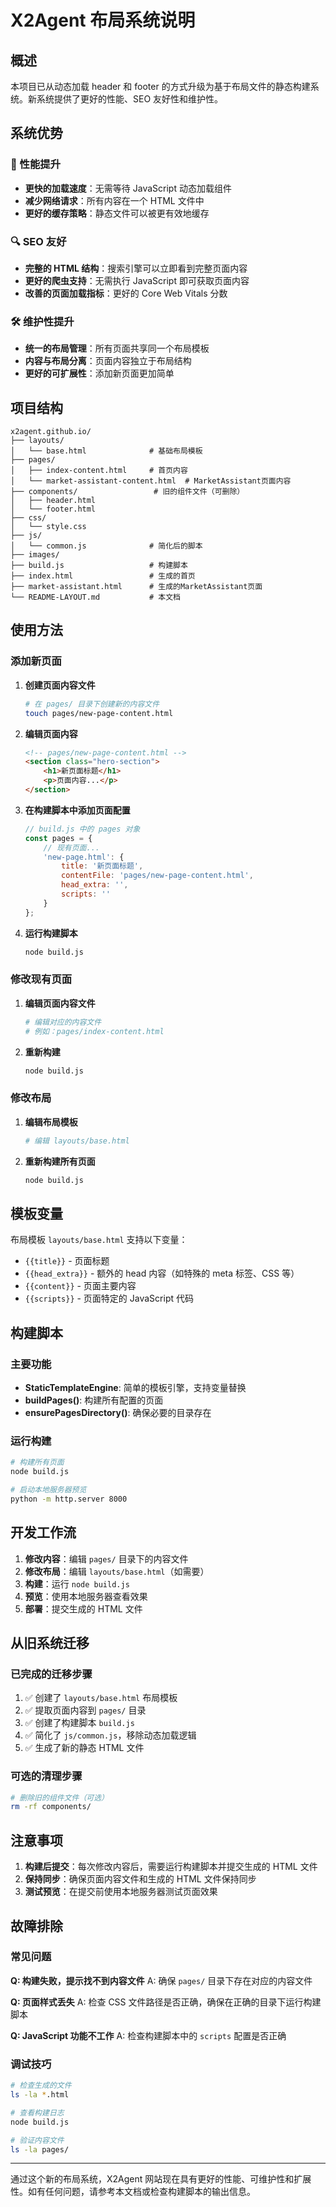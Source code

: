 # X2Agent 布局系统说明

## 概述

本项目已从动态加载 header 和 footer 的方式升级为基于布局文件的静态构建系统。新系统提供了更好的性能、SEO 友好性和维护性。

## 系统优势

### 🚀 性能提升
- **更快的加载速度**：无需等待 JavaScript 动态加载组件
- **减少网络请求**：所有内容在一个 HTML 文件中
- **更好的缓存策略**：静态文件可以被更有效地缓存

### 🔍 SEO 友好
- **完整的 HTML 结构**：搜索引擎可以立即看到完整页面内容
- **更好的爬虫支持**：无需执行 JavaScript 即可获取页面内容
- **改善的页面加载指标**：更好的 Core Web Vitals 分数

### 🛠️ 维护性提升
- **统一的布局管理**：所有页面共享同一个布局模板
- **内容与布局分离**：页面内容独立于布局结构
- **更好的可扩展性**：添加新页面更加简单

## 项目结构

```
x2agent.github.io/
├── layouts/
│   └── base.html              # 基础布局模板
├── pages/
│   ├── index-content.html     # 首页内容
│   └── market-assistant-content.html  # MarketAssistant页面内容
├── components/                 # 旧的组件文件（可删除）
│   ├── header.html
│   └── footer.html
├── css/
│   └── style.css
├── js/
│   └── common.js              # 简化后的脚本
├── images/
├── build.js                   # 构建脚本
├── index.html                 # 生成的首页
├── market-assistant.html      # 生成的MarketAssistant页面
└── README-LAYOUT.md           # 本文档
```

## 使用方法

### 添加新页面

1. **创建页面内容文件**
   ```bash
   # 在 pages/ 目录下创建新的内容文件
   touch pages/new-page-content.html
   ```

2. **编辑页面内容**
   ```html
   <!-- pages/new-page-content.html -->
   <section class="hero-section">
       <h1>新页面标题</h1>
       <p>页面内容...</p>
   </section>
   ```

3. **在构建脚本中添加页面配置**
   ```javascript
   // build.js 中的 pages 对象
   const pages = {
       // 现有页面...
       'new-page.html': {
           title: '新页面标题',
           contentFile: 'pages/new-page-content.html',
           head_extra: '',
           scripts: ''
       }
   };
   ```

4. **运行构建脚本**
   ```bash
   node build.js
   ```

### 修改现有页面

1. **编辑页面内容文件**
   ```bash
   # 编辑对应的内容文件
   # 例如：pages/index-content.html
   ```

2. **重新构建**
   ```bash
   node build.js
   ```

### 修改布局

1. **编辑布局模板**
   ```bash
   # 编辑 layouts/base.html
   ```

2. **重新构建所有页面**
   ```bash
   node build.js
   ```

## 模板变量

布局模板 `layouts/base.html` 支持以下变量：

- `{{title}}` - 页面标题
- `{{head_extra}}` - 额外的 head 内容（如特殊的 meta 标签、CSS 等）
- `{{content}}` - 页面主要内容
- `{{scripts}}` - 页面特定的 JavaScript 代码

## 构建脚本

### 主要功能

- **StaticTemplateEngine**: 简单的模板引擎，支持变量替换
- **buildPages()**: 构建所有配置的页面
- **ensurePagesDirectory()**: 确保必要的目录存在

### 运行构建

```bash
# 构建所有页面
node build.js

# 启动本地服务器预览
python -m http.server 8000
```

## 开发工作流

1. **修改内容**：编辑 `pages/` 目录下的内容文件
2. **修改布局**：编辑 `layouts/base.html`（如需要）
3. **构建**：运行 `node build.js`
4. **预览**：使用本地服务器查看效果
5. **部署**：提交生成的 HTML 文件

## 从旧系统迁移

### 已完成的迁移步骤

1. ✅ 创建了 `layouts/base.html` 布局模板
2. ✅ 提取页面内容到 `pages/` 目录
3. ✅ 创建了构建脚本 `build.js`
4. ✅ 简化了 `js/common.js`，移除动态加载逻辑
5. ✅ 生成了新的静态 HTML 文件

### 可选的清理步骤

```bash
# 删除旧的组件文件（可选）
rm -rf components/
```

## 注意事项

1. **构建后提交**：每次修改内容后，需要运行构建脚本并提交生成的 HTML 文件
2. **保持同步**：确保页面内容文件和生成的 HTML 文件保持同步
3. **测试预览**：在提交前使用本地服务器测试页面效果

## 故障排除

### 常见问题

**Q: 构建失败，提示找不到内容文件**
A: 确保 `pages/` 目录下存在对应的内容文件

**Q: 页面样式丢失**
A: 检查 CSS 文件路径是否正确，确保在正确的目录下运行构建脚本

**Q: JavaScript 功能不工作**
A: 检查构建脚本中的 `scripts` 配置是否正确

### 调试技巧

```bash
# 检查生成的文件
ls -la *.html

# 查看构建日志
node build.js

# 验证内容文件
ls -la pages/
```

---

通过这个新的布局系统，X2Agent 网站现在具有更好的性能、可维护性和扩展性。如有任何问题，请参考本文档或检查构建脚本的输出信息。